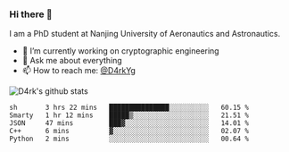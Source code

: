 ### Hi there 👋

I am a PhD student at Nanjing University of Aeronautics and Astronautics.

- 🔭 I’m currently working on cryptographic engineering
- 💬 Ask me about everything
- 📫 How to reach me: [@D4rkYg](https://twitter.com/D4rkYg)

![D4rk's github stats](https://github-readme-stats.vercel.app/api?username=dd4rk&show_icons=true&title_color=fff&icon_color=79ff97&text_color=9f9f9f&bg_color=151515)

<!--START_SECTION:waka-->
```text
sh       3 hrs 22 mins   ███████████████░░░░░░░░░░   60.15 % 
Smarty   1 hr 12 mins    █████▒░░░░░░░░░░░░░░░░░░░   21.51 % 
JSON     47 mins         ███▓░░░░░░░░░░░░░░░░░░░░░   14.01 % 
C++      6 mins          ▓░░░░░░░░░░░░░░░░░░░░░░░░   02.07 % 
Python   2 mins          ░░░░░░░░░░░░░░░░░░░░░░░░░   00.64 % 
```
<!--END_SECTION:waka-->
